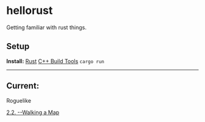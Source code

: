 # hellorust
Getting familiar with rust things.

## Setup
**Install:**
[Rust](https://www.rust-lang.org/tools/install)
[C++ Build Tools](https://visualstudio.microsoft.com/downloads/)
`cargo run`

---
## Current:
Roguelike

[2.2. --Walking a Map](https://bfnightly.bracketproductions.com/rustbook/chapter_3.html)
